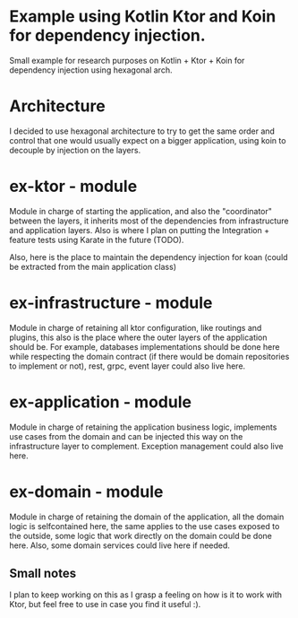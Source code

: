 # Example using Kotlin Ktor and Koin for dependency injection.
Small example for research purposes on Kotlin + Ktor + Koin for dependency injection using hexagonal arch.

# Architecture

I decided to use hexagonal architecture to try to get the same order and control that one would usually
expect on a bigger application, using koin to decouple by injection on the layers.

# ex-ktor - module

Module in charge of starting the application, and also the "coordinator" between the layers, 
it inherits most of the dependencies from infrastructure and application layers. Also is where
I plan on putting the Integration + feature tests using Karate in the future (TODO).

Also, here is the place to maintain the dependency injection for koan (could be extracted from the main application class)

# ex-infrastructure - module

Module in charge of retaining all ktor configuration, like routings and plugins, this also is the place
where the outer layers of the application should be. For example, databases implementations should be done here while
respecting the domain contract (if there would be domain repositories to implement or not), rest, grpc, event layer could also live here.

# ex-application - module

Module in charge of retaining the application business logic, implements use cases from the domain and can be injected this way on the
infrastructure layer to complement. Exception management could also live here.

# ex-domain - module

Module in charge of retaining the domain of the application, all the domain logic is selfcontained here, 
the same applies to the use cases exposed to the outside, some logic that work directly on the domain could be done here. 
Also, some domain services could live here if needed.


## Small notes

I plan to keep working on this as I grasp a feeling on how is it to work with Ktor, but feel free to use in case you find it useful :).